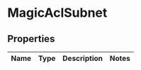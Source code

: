 

# MagicAclSubnet


## Properties

| Name | Type | Description | Notes |
|------------ | ------------- | ------------- | -------------|



